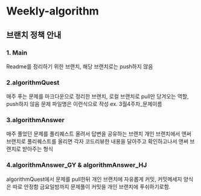 # Weekly-algorithm
## 브랜치 정책 안내

### 1. Main
Readme를 정리하기 위한 브랜치, 해당 브랜치로는 push하지 않음

### 2.algorithmQuest
매주 푸는 문제를 마크다운으로 정리한 브랜치, 로컬 브랜치로 pull만 당겨오는 역할, push하지 않음
문제 파일명은 이런식으로 작성
ex. 3월4주차_문제이름

### 3.algorithmAnswer
매주 풀었던 문제를 풀리퀘스트 올려서 답변을 공유하는 브랜치
개인 브랜치에서 앤써 브랜치로 풀리퀘스트를 올리면 각자 코드리뷰한 내용을 달아주고 확인하고나서 앤써 브랜치로 받아주는 형식

### 4.algorithmAnswer_GY & algorithmAnswer_HJ
algorithmQuest에서 문제를 pull한뒤 개인 브랜치에 자유롭게 커밋, 커밋메세지 양식은 따로 안정함
금요일밤까지 문제풀이 커밋을 개인 브랜치에 푸쉬하기로함.
